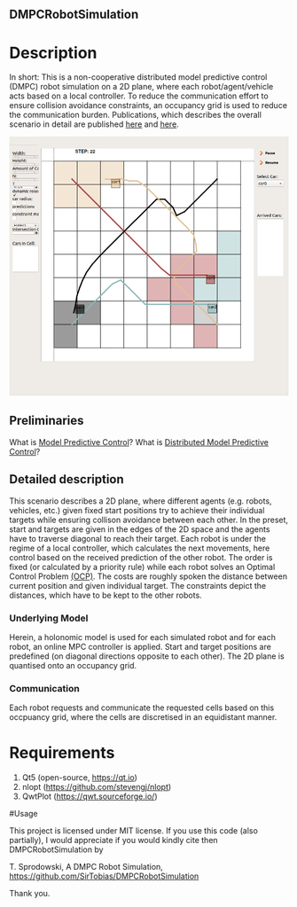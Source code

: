 ## DMPCRobotSimulation


# Description


In short: This is a non-cooperative distributed model predictive control (DMPC) robot simulation on a 2D plane, where each robot/agent/vehicle acts based on a local controller. To reduce the communication effort to ensure collision avoidance constraints, an occupancy grid is used to reduce the communication burden. Publications, which describes the overall scenario in detail are published [here](https://linkinghub.elsevier.com/retrieve/pii/S002002551830286X) and [here](https://www.mdpi.com/2076-3417/10/3/1007).

![Description](description/image60.png)

## Preliminaries

What is [Model Predictive Control](https://en.wikipedia.org/wiki/Model_predictive_control)?
What is [Distributed Model Predictive Control](https://ieeexplore.ieee.org/document/946306)?

## Detailed description 
This scenario describes a 2D plane, where different agents (e.g. robots, vehicles, etc.) given fixed start positions try to achieve their individual targets while ensuring collison avoidance between each other. In the preset, start and targets are given in the edges of the 2D space and the agents have to traverse diagonal to reach their target. Each robot is under the regime of a local controller, which calculates the next movements, here control based on the received prediction of the other robot. The order is fixed (or calculated by a priority rule) while each robot solves an Optimal Control Problem [(OCP)](https://en.wikipedia.org/wiki/Optimal_control). The costs are roughly spoken the distance between current position and given individual target. The constraints depict the distances, which have to be kept to the other robots. 
### Underlying Model
Herein, a holonomic model is used for each simulated robot and for each robot, an online MPC controller is applied. Start and target positions are predefined (on diagonal directions opposite to each other). The 2D plane is quantised onto an occupancy grid. 

### Communication
Each robot requests and communicate the requested cells based on this occpuancy grid, where the cells are discretised in an equidistant manner. 

# Requirements

1. Qt5 (open-source, https://qt.io)
2. nlopt (https://github.com/stevengj/nlopt)
3. QwtPlot (https://qwt.sourceforge.io/)

#Usage

This project is licensed under MIT license. If you use this code (also partially), I would appreciate if you would kindly cite then DMPCRobotSimulation by

T. Sprodowski, A DMPC Robot Simulation, https://github.com/SirTobias/DMPCRobotSimulation

Thank you.